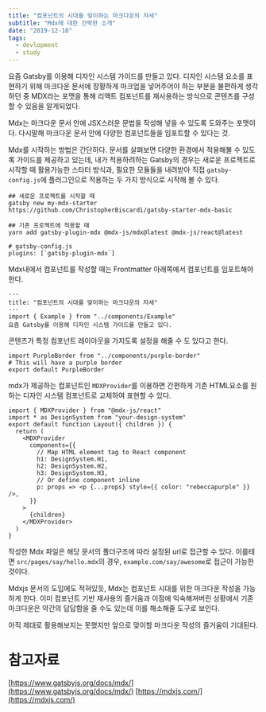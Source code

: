 ```yaml
---
title: "컴포넌트의 시대를 맞이하는 마크다운의 자세"
subtitle: "Mdx에 대한 간략한 소개"
date: "2019-12-18"
tags:
  - devlopment
  - study 
---
```


요즘 Gatsby를 이용해 디자인 시스템 가이드를 만들고 있다. 디자인 시스템 요소를 표현하기 위해 마크다운 문서에 장황하게 마크업을 넣어주어야 하는 부분을 불편하게 생각하던 중 MDX라는 포맷을 통해 리액트 컴포넌트를 재사용하는 방식으로 콘텐츠를 구성할 수 있음을 알게되었다.

Mdx는 마크다운 문서 안에 JSX스러운 문법을 작성해 넣을 수 있도록 도와주는 포맷이다. 다시말해 마크다운 문서 안에 다양한 컴포넌트들을 임포트할 수 있다는 것.

Mdx를 시작하는 방법은 간단하다. 문서를 살펴보면 다양한 환경에서 적용해볼 수 있도록 가이드를 제공하고 있는데, 내가 적용하려하는 Gatsby의 경우는 새로운 프로젝트로 시작할 때 활용가능한 스타터 방식과, 필요한 모듈들을 내려받아 직접  `gatsby-config.js`에 플러그인으로 적용하는 두 가지 방식으로 시작해 볼 수 있다.


```
## 새로운 프로젝트를 시작할 때
gatsby new my-mdx-starter https://github.com/ChristopherBiscardi/gatsby-starter-mdx-basic

## 기존 프로젝트에 적용할 때
yarn add gatsby-plugin-mdx @mdx-js/mdx@latest @mdx-js/react@latest

# gatsby-config.js
plugins: [`gatsby-plugin-mdx`]
```

Mdx내에서 컴포넌트를 작성할 때는 Frontmatter 아래쪽에서 컴포넌트를 임포트해야 한다.

```mdx
---
title: "컴포넌트의 시대를 맞이하는 마크다운의 자세"
---
import { Example } from "../components/Example"
요즘 Gatsby를 이용해 디자인 시스템 가이드를 만들고 있다.
```

콘텐츠가 특정 컴포넌트 레이아웃을 가지도록 설정을 해줄 수 도 있다고 한다.

```mdx
import PurpleBorder from "../components/purple-border"
# This will have a purple border
export default PurpleBorder
```

mdx가 제공하는 컴포넌트인 `MDXProvider`를 이용하면 간편하게 기존 HTML요소를 원하는 디자인 시스템 컴포넌트로 교체하여 표현할 수 있다.

```mdx
import { MDXProvider } from "@mdx-js/react"
import * as DesignSystem from "your-design-system"
export default function Layout({ children }) {
  return (
    <MDXProvider
      components={{
        // Map HTML element tag to React component
        h1: DesignSystem.H1,
        h2: DesignSystem.H2,
        h3: DesignSystem.H3,
        // Or define component inline
        p: props => <p {...props} style={{ color: "rebeccapurple" }} />,
      }}
    >
      {children}
    </MDXProvider>
  )
}
```

작성한 Mdx 파일은 해당 문서의 폴더구조에 따라 설정된 url로 접근할 수 있다. 이를테면
 `src/pages/say/hello.mdx`의 경우, `example.com/say/awesome`로 접근이 가능한 것이다.

Mdxjs 문서의 도입에도 적혀있듯, Mdx는 컴포넌트 시대를 위한 마크다운 작성을 가능하게 한다. 이미 컴포넌트 기반 재사용의 즐거움과 이점에 익숙해져버린 상황에서 기존 마크다운은 약간의 답답함을 줄 수도 있는데 이를 해소해줄 도구로 보인다. 

아직 제대로 활용해보지는 못했지만 앞으로 맞이할 마크다운 작성의 즐거움이 기대된다.

# 참고자료
[https://www.gatsbyjs.org/docs/mdx/](https://www.gatsbyjs.org/docs/mdx/)
[https://mdxjs.com/](https://mdxjs.com/)